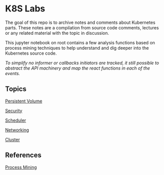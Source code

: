 # K8S Labs

The goal of this repo is to archive notes and comments about Kubernetes parts. These notes
are a compilation from source code comments, lectures or any related material with the topic
in discussion.

This jupyter notebook on root contains a few analysis functions based on process
mining techniques to help understand and dig deeper into the Kubernetes source code.

*To simplify no informer or callbacks initiators are tracked, it still possible to abstract the
API machinery and map the react functions in each of the events.*

## Topics

[Persistent Volume](persistent-volume/README.md)

[Security](security/README.md)

[Scheduler](scheduler/README.md) 

[Networking](networking/README.md) 

[Cluster](cluster/README.md) 

## References

[Process Mining](https://www.amazon.com/Primer-Process-Mining-SpringerBriefs-Information/dp/3030418189/ref=sr_1_1?dchild=1&keywords=a+primer+on+process+mining&qid=1601772470&sr=8-1)
